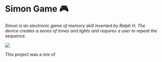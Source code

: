 # Simon Game 🎮

*Simon is an electronic game of memory skill invented by Ralph H. The device creates a series of tones and lights and requires a user to repeat the sequence.*

<img src="https://thumbs.gfycat.com/FormalNegativeAvians-small.gif">

This project was a mix of 
